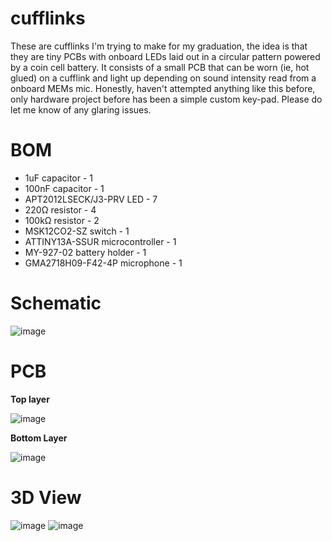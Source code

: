 # cufflinks
 
These are cufflinks I'm trying to make for my graduation, the idea is that they are tiny PCBs with onboard LEDs laid out in a circular pattern powered by a coin cell battery. It consists of a small PCB that can be worn (ie, hot glued) on a cufflink and light up depending on sound intensity read from a onboard MEMs mic. Honestly, haven't attempted anything like this before, only hardware project before has been a simple custom key-pad. Please do let me know of any glaring issues. 

# BOM
- 1uF capacitor - 1
- 100nF capacitor - 1
- APT2012LSECK/J3-PRV LED - 7
- 220Ω resistor - 4
- 100kΩ resistor - 2
- MSK12CO2-SZ switch - 1
- ATTINY13A-SSUR microcontroller - 1
- MY-927-02 battery holder - 1
- GMA2718H09-F42-4P microphone - 1

# Schematic
![image](https://github.com/user-attachments/assets/a0eb0589-96ed-41a5-a14b-768dfc088d14)
# PCB 

**Top layer**

![image](https://github.com/user-attachments/assets/20a765aa-a6d5-40d1-a662-1e932aa21814)

**Bottom Layer**

![image](https://github.com/user-attachments/assets/e23d32e5-9f1c-4169-b81e-09f4846044bd)

# 3D View

![image](https://github.com/user-attachments/assets/b5fae30b-3db0-47c6-9f0a-0da7fded8107)
![image](https://github.com/user-attachments/assets/ee0eacc1-796e-4668-b060-fc5dc5fcd8bd)
